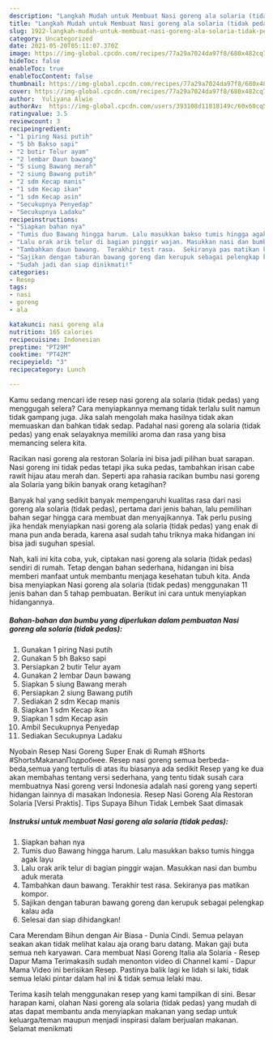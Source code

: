 ```yaml
---
description: "Langkah Mudah untuk Membuat Nasi goreng ala solaria (tidak pedas) Anti Gagal"
title: "Langkah Mudah untuk Membuat Nasi goreng ala solaria (tidak pedas) Anti Gagal"
slug: 1922-langkah-mudah-untuk-membuat-nasi-goreng-ala-solaria-tidak-pedas-anti-gagal
category: Uncategorized
date: 2021-05-20T05:11:07.370Z
image: https://img-global.cpcdn.com/recipes/77a29a7024da97f8/680x482cq70/nasi-goreng-ala-solaria-tidak-pedas-foto-resep-utama.jpg
hideToc: false
enableToc: true
enableTocContent: false
thumbnail: https://img-global.cpcdn.com/recipes/77a29a7024da97f8/680x482cq70/nasi-goreng-ala-solaria-tidak-pedas-foto-resep-utama.jpg
cover: https://img-global.cpcdn.com/recipes/77a29a7024da97f8/680x482cq70/nasi-goreng-ala-solaria-tidak-pedas-foto-resep-utama.jpg
author:  Yuliyana Alwie
authorAv:  https://img-global.cpcdn.com/users/393108d11818149c/60x60cq50/avatar.jpg
ratingvalue: 3.5
reviewcount: 3
recipeingredient:
- "1 piring Nasi putih"
- "5 bh Bakso sapi"
- "2 butir Telur ayam"
- "2 lembar Daun bawang"
- "5 siung Bawang merah"
- "2 siung Bawang putih"
- "2 sdm Kecap manis"
- "1 sdm Kecap ikan"
- "1 sdm Kecap asin"
- "Secukupnya Penyedap"
- "Secukupnya Ladaku"
recipeinstructions:
- "Siapkan bahan nya"
- "Tumis duo Bawang hingga harum. Lalu masukkan bakso tumis hingga agak layu"
- "Lalu orak arik telur di bagian pinggir wajan. Masukkan nasi dan bumbu aduk merata"
- "Tambahkan daun bawang.  Terakhir test rasa.  Sekiranya pas matikan kompor."
- "Sajikan dengan taburan bawang goreng dan kerupuk sebagai pelengkap kalau ada"
- "Sudah jadi dan siap dinikmati!"
categories:
- Resep
tags:
- nasi
- goreng
- ala

katakunci: nasi goreng ala 
nutrition: 165 calories
recipecuisine: Indonesian
preptime: "PT29M"
cooktime: "PT42M"
recipeyield: "3"
recipecategory: Lunch

---
```



Kamu sedang mencari ide resep nasi goreng ala solaria (tidak pedas) yang menggugah selera? Cara menyiapkannya memang tidak terlalu sulit namun tidak gampang juga. Jika salah mengolah maka hasilnya tidak akan memuaskan dan bahkan tidak sedap. Padahal nasi goreng ala solaria (tidak pedas) yang enak selayaknya memiliki aroma dan rasa yang bisa memancing selera kita.


Racikan nasi goreng ala restoran Solaria ini bisa jadi pilihan buat sarapan. Nasi goreng ini tidak pedas tetapi jika suka pedas, tambahkan irisan cabe rawit hijau atau merah dan. Seperti apa rahasia racikan bumbu nasi goreng ala Solaria yang bikin banyak orang ketagihan?

Banyak hal yang sedikit banyak mempengaruhi kualitas rasa dari nasi goreng ala solaria (tidak pedas), pertama dari jenis bahan, lalu pemilihan bahan segar hingga cara membuat dan menyajikannya. Tak perlu pusing jika hendak menyiapkan nasi goreng ala solaria (tidak pedas) yang enak di mana pun anda berada, karena asal sudah tahu triknya maka hidangan ini bisa jadi suguhan spesial.


Nah, kali ini kita coba, yuk, ciptakan nasi goreng ala solaria (tidak pedas) sendiri di rumah. Tetap dengan bahan sederhana, hidangan ini bisa memberi manfaat untuk membantu menjaga kesehatan tubuh kita. Anda bisa menyiapkan Nasi goreng ala solaria (tidak pedas) menggunakan 11 jenis bahan dan 5 tahap pembuatan. Berikut ini cara untuk menyiapkan hidangannya.

<!--inarticleads1-->

##### Bahan-bahan dan bumbu yang diperlukan dalam pembuatan Nasi goreng ala solaria (tidak pedas):

1. Gunakan 1 piring Nasi putih
1. Gunakan 5 bh Bakso sapi
1. Persiapkan 2 butir Telur ayam
1. Gunakan 2 lembar Daun bawang
1. Siapkan 5 siung Bawang merah
1. Persiapkan 2 siung Bawang putih
1. Sediakan 2 sdm Kecap manis
1. Siapkan 1 sdm Kecap ikan
1. Siapkan 1 sdm Kecap asin
1. Ambil Secukupnya Penyedap
1. Sediakan Secukupnya Ladaku


Nyobain Resep Nasi Goreng Super Enak di Rumah #Shorts #ShortsMakananПодробнее. Resep nasi goreng semua berbeda-beda,semua yang tertulis di atas itu biasanya ada sedikit Resep yang ke dua akan membahas tentang versi sederhana, yang tentu tidak susah cara membuatnya Nasi goreng versi Indonesia adalah nasi goreng yang seperti hidangan lainnya di masakan Indonesia. Resep Nasi Goreng Ala Restoran Solaria [Versi Praktis]. Tips Supaya Bihun Tidak Lembek Saat dimasak 

<!--inarticleads2-->

##### Instruksi untuk membuat Nasi goreng ala solaria (tidak pedas):

1. Siapkan bahan nya
1. Tumis duo Bawang hingga harum. Lalu masukkan bakso tumis hingga agak layu
1. Lalu orak arik telur di bagian pinggir wajan. Masukkan nasi dan bumbu aduk merata
1. Tambahkan daun bawang.  Terakhir test rasa.  Sekiranya pas matikan kompor.
1. Sajikan dengan taburan bawang goreng dan kerupuk sebagai pelengkap kalau ada
1. Selesai dan siap dihidangkan!

Cara Merendam Bihun dengan Air Biasa - Dunia Cindi. Semua pelayan seakan akan tidak melihat kalau aja orang baru datang. Makan gaji buta semua neh karyawan. Cara membuat Nasi Goreng Italia ala Solaria - Resep Dapur Mama Terimakasih sudah menonton video di Channel kami - Dapur Mama Video ini berisikan Resep. Pastinya balik lagi ke lidah si laki, tidak semua lelaki pintar dalam hal ini &amp; tidak semua lelaki mau. 

Terima kasih telah menggunakan resep yang kami tampilkan di sini. Besar harapan kami, olahan Nasi goreng ala solaria (tidak pedas) yang mudah di atas dapat membantu anda menyiapkan makanan yang sedap untuk keluarga/teman maupun menjadi inspirasi dalam berjualan makanan. Selamat menikmati
